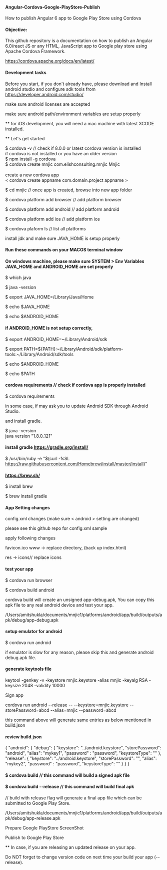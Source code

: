 #### Angular-Cordova-Google-PlayStore-Publish
How to publish Angular 6 app to Google Play Store using Cordova

#### Objective:
This github repository is a documentation on how to publish an Angular 6.0/react JS or any HTML, JavaScript app to Google play store using Apache Cordova Framework.

https://cordova.apache.org/docs/en/latest/


#### Development tasks
Before you start, if you don't already have, please download and Install android studio and configure sdk tools from
https://developer.android.com/studio/

make sure android licenses are accepted

make sure android path/environment variables are setup properly

** for iOS development, you will need a mac machine with latest XCODE installed.

** Let's get started

$ cordova -v  // check if 8.0.0 or latest cordova version is installed<br>
if cordova is not installed or you have an older version <br>
$ npm install -g cordova<br>
$ cordova create mnjic com.elishconsulting.mnjic Mnjic<br>  
create a new cordova app <br>
< cordova create appname com.domain.project appname >

$ cd mnjic // once app is created, browse into new app folder

$ cordova platform add browser // add platform browser

$ cordova platform add android  // add platform android

$ cordova platform add ios // add platform ios

$ cordova plaform ls // list all platforms

install jdk and make sure JAVA_HOME is setup properly

#### Run these commands on your MACOS terminal window
#### On windows machine, please make sure SYSTEM > Env Variables JAVA_HOME and ANDROID_HOME are set properly
$ which java

$ java -version

$ export JAVA_HOME=/Library/Java/Home

$ echo $JAVA_HOME

$ echo $ANDROID_HOME

#### if ANDROID_HOME is not setup correctly,
$ export ANDROID_HOME=~/Library/Android/sdk

$ export PATH=${PATH}:~/Library/Android/sdk/platform-tools:~/Library/Android/sdk/tools

$ echo $ANDROID_HOME

$ echo $PATH

#### cordova requirements // check if cordova app is properly installed

$ cordova requirements

in some case, if may ask you to update Android SDK through Android Studio.

and install gradle.

$ java -version<br>
java version "1.8.0_121"

#### install gradle  https://gradle.org/install/

$ /usr/bin/ruby -e "$(curl -fsSL https://raw.githubusercontent.com/Homebrew/install/master/install)"

#### https://brew.sh/

$ install brew  

$ brew install gradle

#### App Setting changes
config.xml changes (make sure < android > setting are changed)  

please see this github repo for config.xml sample

apply following changes

favicon.ico
www -> replace directory, (back up index.html)

res -> icons// replace icons

#### test your app
$ cordova run browser

$ cordova build android

cordova build will create an unsigned app-debug.apk, You can copy this apk file to any real android device and test your app.

/Users/amitshukla/documents/mnjic1/platforms/android/app/build/outputs/apk/debug/app-debug.apk

#### setup emulator for android
$ cordova run android

if emulator is slow for any reason, please skip this and generate android debug.apk file.

#### generate keytools file
keytool -genkey -v -keystore mnjic.keystore -alias mnjic -keyalg RSA -keysize 2048 -validity 10000

Sign app

cordova run android --release -- --keystore=mnjic.keystore --storePassword=abcd --alias=mnjic --password=abcd

this command above will generate same entries as below mentioned in build.json

#### review build.json

{
    "android": {
        "debug": {
            "keystore": "../android.keystore",
            "storePassword": "android",
            "alias": "mykey1",
            "password" : "password",
            "keystoreType": ""
        },
        "release": {
            "keystore": "../android.keystore",
            "storePassword": "",
            "alias": "mykey2",
            "password" : "password",
            "keystoreType": ""
        }
    }
}

#### $ cordova build  // this command will build a signed apk file
#### $ cordova build --release   // this command will build final apk

// build with release flag will generate a final app file which can be submitted to Google Play Store.

/Users/amitshukla/documents/mnjic1/platforms/android/app/build/outputs/apk/debug/app-release.apk

Prepare Google PlayStore ScreenShot

Publish to Google Play Store

** In case, if you are releasing an updated release on your app.

Do NOT forget to change version code on next time your build your app (--release).
<widget id="com.elishconsulting.mnjic" version="1.0.0" xmlns="http://www.w3.org/ns/widgets" xmlns:cdv="http://cordova.apache.org/ns/1.0">
